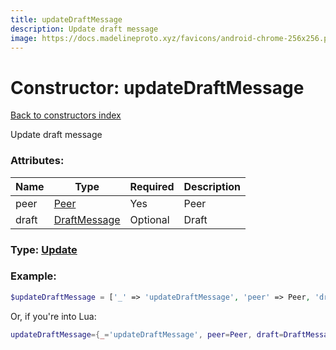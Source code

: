 ```yaml
---
title: updateDraftMessage
description: Update draft message
image: https://docs.madelineproto.xyz/favicons/android-chrome-256x256.png
---
```

# Constructor: updateDraftMessage  
[Back to constructors index](index.md)



Update draft message

### Attributes:

| Name     |    Type       | Required | Description |
|----------|---------------|----------|-------------|
|peer|[Peer](../types/Peer.md) | Yes|Peer|
|draft|[DraftMessage](../types/DraftMessage.md) | Optional|Draft|



### Type: [Update](../types/Update.md)


### Example:

```php
$updateDraftMessage = ['_' => 'updateDraftMessage', 'peer' => Peer, 'draft' => DraftMessage];
```  


Or, if you're into Lua:

```lua
updateDraftMessage={_='updateDraftMessage', peer=Peer, draft=DraftMessage}

```


